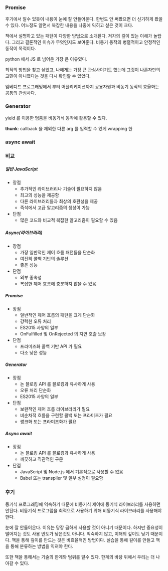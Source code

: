 ### Promise
후기에서 알수 있듯이 내용이 눈에 잘 안들어온다. 한번도 안 써봤으면 더 신기하게 봤을 수 있다. 어느정도 알면서 복잡한 내용을 나중에 익히고 싶은 것이 크다.

책에서 설명하고 있는 패턴이 다양한 방법으로 소개된다. 저자의 깊이 있는 이해가 놀랍다. 그리고 결론적인 이슈가 무엇인지도 보여준다. 비동기 동작의 병렬적이고 안정적인 동작이 목적이다.

python 에서 JS 로 넘어온 가장 큰 이유였다.

최적의 방법을 찾고 싶었고, 나에게는 가장 큰 관심사이기도 했는데 그것이 나혼자만의 고민이 아니였다는 것을 다시 확인할 수 있었다.

임베디드 프로그래밍에서 부터 어플리케이션까지 공용자원과 비동기 동작의 효율화는 공통의 관심사다.

### Generator
yield 를 이용한 멈춤을 비동기식 동작에 활용할 수 있다.

**thunk**: callback 을 제외한 다른 arg 를 입력할 수 있게 wrapping 한 

### async await

### 비교
##### 일반 JavaScript
* 장점
  * 추가적인 라이브러리나 기술이 필요하지 않음
  * 최고의 성능을 제공함
  * 다른 라이브러리들과 최상의 호환성을 제공
  * 즉석에서 고급 알고리즘의 생성이 가능
* 단점
  * 많은 코드와 비교적 복잡한 알고리즘이 필요할 수 있음
##### Async(라이브러리)
* 장점
  * 가장 일반적인 제어 흐름 패턴들을 단순화
  * 여전히 콜백 기반의 솔루션
  * 좋은 성능
* 단점
  * 외부 종속성
  * 복잡한 제어 흐름에 충분하지 않을 수 있음
##### Promise
* 장점
  * 일반적인 제어 흐름의 패턴을 크게 단순화
  * 강력한 오류 처리
  * ES2015 사양의 일부
  * OnFulfilled 및 OnRejected 의 지연 호출 보장
* 단점
  * 프라미즈화 콜백 기반 API 가 필요
  * 다소 낮은 성능
##### Generator
* 장점
  * 논 블로킹 API 를 블로킹과 유사하게 사용
  * 오류 처리 단순화
  * ES2015 사양의 일부
* 단점
  * 보완적인 제어 흐름 라이브러리가 필요
  * 비순차적 흐름을 구현할 콜백 또는 프라미즈가 필요
  * 썽크화 또는 프라미즈화가 필요
##### Async await
* 장점
  * 논 블로킹 API 를 블로킹과 유사하게 사용
  * 깨끗하고 직관적인 구문
* 단점
  * JavaScript 및 Node.js 에서 기본적으로 사용할 수 없음
  * Babel 또는 transpiler 및 일부 설정이 필요함

### 후기
동기식 프로그래밍에 익숙하기 때문에 비동기식 제어에 동기식 라이브러리를 사용하면 안된다.
비동기식 프로그램을 최적으로 사용하기 위해 비동기식 라이브러리를 사용해야 한다.

눈에 잘 안들어온다. 이유는 당장 급하게 사용할 것이 아니기 때문이다. 하지만 중요성이 떨어지는 것도 사용 빈도가 낮은것도 아니다.
익숙하지 않고, 이해의 깊이도 낮기 때문이다. 책을 통해 깊이를 만드는 것은 비효율적인 방법이다.
실습을 통해 깊이를 만들고 책을 통해 분류하는 방법을 익혀야 한다.

또한 책을 통해서는 기술의 한계와 범위를 알수 있다. 한계의 바탕 위에서 우리는 더 나아갈 수 있다.
